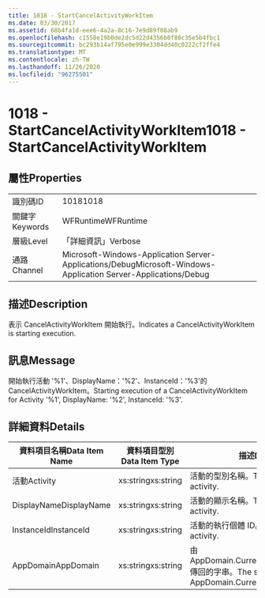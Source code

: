 ```yaml
---
title: 1018 - StartCancelActivityWorkItem
ms.date: 03/30/2017
ms.assetid: 68b4fa1d-eee6-4a2a-8c16-7e9d89f08ab9
ms.openlocfilehash: c1558e19b0de2dc5d22d4356b0f80c35e5b4fbc1
ms.sourcegitcommit: bc293b14af795e0e999e3304dd40c0222cf2ffe4
ms.translationtype: MT
ms.contentlocale: zh-TW
ms.lasthandoff: 11/26/2020
ms.locfileid: "96275501"
---
```

# <a name="1018---startcancelactivityworkitem"></a><span data-ttu-id="a9b30-102">1018 - StartCancelActivityWorkItem</span><span class="sxs-lookup"><span data-stu-id="a9b30-102">1018 - StartCancelActivityWorkItem</span></span>

## <a name="properties"></a><span data-ttu-id="a9b30-103">屬性</span><span class="sxs-lookup"><span data-stu-id="a9b30-103">Properties</span></span>  
  
|||  
|-|-|  
|<span data-ttu-id="a9b30-104">識別碼</span><span class="sxs-lookup"><span data-stu-id="a9b30-104">ID</span></span>|<span data-ttu-id="a9b30-105">1018</span><span class="sxs-lookup"><span data-stu-id="a9b30-105">1018</span></span>|  
|<span data-ttu-id="a9b30-106">關鍵字</span><span class="sxs-lookup"><span data-stu-id="a9b30-106">Keywords</span></span>|<span data-ttu-id="a9b30-107">WFRuntime</span><span class="sxs-lookup"><span data-stu-id="a9b30-107">WFRuntime</span></span>|  
|<span data-ttu-id="a9b30-108">層級</span><span class="sxs-lookup"><span data-stu-id="a9b30-108">Level</span></span>|<span data-ttu-id="a9b30-109">「詳細資訊」</span><span class="sxs-lookup"><span data-stu-id="a9b30-109">Verbose</span></span>|  
|<span data-ttu-id="a9b30-110">通路</span><span class="sxs-lookup"><span data-stu-id="a9b30-110">Channel</span></span>|<span data-ttu-id="a9b30-111">Microsoft-Windows-Application Server-Applications/Debug</span><span class="sxs-lookup"><span data-stu-id="a9b30-111">Microsoft-Windows-Application Server-Applications/Debug</span></span>|  
  
## <a name="description"></a><span data-ttu-id="a9b30-112">描述</span><span class="sxs-lookup"><span data-stu-id="a9b30-112">Description</span></span>  

 <span data-ttu-id="a9b30-113">表示 CancelActivityWorkItem 開始執行。</span><span class="sxs-lookup"><span data-stu-id="a9b30-113">Indicates a CancelActivityWorkItem is starting execution.</span></span>  
  
## <a name="message"></a><span data-ttu-id="a9b30-114">訊息</span><span class="sxs-lookup"><span data-stu-id="a9b30-114">Message</span></span>  

 <span data-ttu-id="a9b30-115">開始執行活動 '%1'、DisplayName：'%2'、InstanceId：'%3'的 CancelActivityWorkItem。</span><span class="sxs-lookup"><span data-stu-id="a9b30-115">Starting execution of a CancelActivityWorkItem for Activity '%1', DisplayName: '%2', InstanceId: '%3'.</span></span>  
  
## <a name="details"></a><span data-ttu-id="a9b30-116">詳細資料</span><span class="sxs-lookup"><span data-stu-id="a9b30-116">Details</span></span>  
  
|<span data-ttu-id="a9b30-117">資料項目名稱</span><span class="sxs-lookup"><span data-stu-id="a9b30-117">Data Item Name</span></span>|<span data-ttu-id="a9b30-118">資料項目型別</span><span class="sxs-lookup"><span data-stu-id="a9b30-118">Data Item Type</span></span>|<span data-ttu-id="a9b30-119">描述</span><span class="sxs-lookup"><span data-stu-id="a9b30-119">Description</span></span>|  
|--------------------|--------------------|-----------------|  
|<span data-ttu-id="a9b30-120">活動</span><span class="sxs-lookup"><span data-stu-id="a9b30-120">Activity</span></span>|<span data-ttu-id="a9b30-121">xs:string</span><span class="sxs-lookup"><span data-stu-id="a9b30-121">xs:string</span></span>|<span data-ttu-id="a9b30-122">活動的型別名稱。</span><span class="sxs-lookup"><span data-stu-id="a9b30-122">The type name of the activity.</span></span>|  
|<span data-ttu-id="a9b30-123">DisplayName</span><span class="sxs-lookup"><span data-stu-id="a9b30-123">DisplayName</span></span>|<span data-ttu-id="a9b30-124">xs:string</span><span class="sxs-lookup"><span data-stu-id="a9b30-124">xs:string</span></span>|<span data-ttu-id="a9b30-125">活動的顯示名稱。</span><span class="sxs-lookup"><span data-stu-id="a9b30-125">The display name of the activity.</span></span>|  
|<span data-ttu-id="a9b30-126">InstanceId</span><span class="sxs-lookup"><span data-stu-id="a9b30-126">InstanceId</span></span>|<span data-ttu-id="a9b30-127">xs:string</span><span class="sxs-lookup"><span data-stu-id="a9b30-127">xs:string</span></span>|<span data-ttu-id="a9b30-128">活動的執行個體 ID。</span><span class="sxs-lookup"><span data-stu-id="a9b30-128">The instance id of the activity.</span></span>|  
|<span data-ttu-id="a9b30-129">AppDomain</span><span class="sxs-lookup"><span data-stu-id="a9b30-129">AppDomain</span></span>|<span data-ttu-id="a9b30-130">xs:string</span><span class="sxs-lookup"><span data-stu-id="a9b30-130">xs:string</span></span>|<span data-ttu-id="a9b30-131">由 AppDomain.CurrentDomain.FriendlyName 傳回的字串。</span><span class="sxs-lookup"><span data-stu-id="a9b30-131">The string returned by AppDomain.CurrentDomain.FriendlyName.</span></span>|
